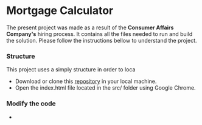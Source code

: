 # Mortgage Calculator

The present project was made as a result of the **Consumer Affairs Company's** hiring process. It contains all the files needed to run and build the solution. Please follow the instructions bellow to understand the project.

### Structure
This project uses a simply structure in order to loca 

- Download or clone this [repository](https://github.com/CarlosAngulo/Mortgage-Calculator.git) in your local machine.
- Open the index.html file located in the src/ folder using Google Chrome.


### Modify the code
- 
